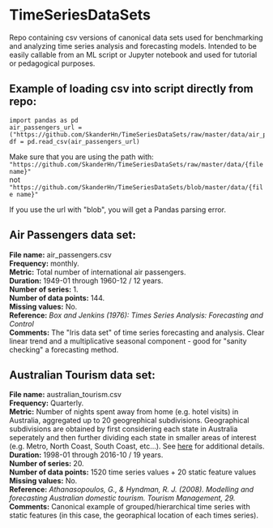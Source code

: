# TimeSeriesDataSets

Repo containing csv versions of canonical data sets used for benchmarking and analyzing time series analysis and forecasting models. 
Intended to be easily callable from an ML script or Jupyter notebook and used for tutorial or pedagogical purposes. 

## Example of loading csv into script directly from repo:

```
import pandas as pd
air_passengers_url = ("https://github.com/SkanderHn/TimeSeriesDataSets/raw/master/data/air_passengers.csv")
df = pd.read_csv(air_passengers_url)
```
Make sure that you are using the path with: 
```"https://github.com/SkanderHn/TimeSeriesDataSets/raw/master/data/{file name}"```   
not  
```"https://github.com/SkanderHn/TimeSeriesDataSets/blob/master/data/{file name}"```

If you use the url with "blob", you will get a Pandas parsing error. 

## Air Passengers data set:
**File name:** air_passengers.csv   
**Frequency:** monthly.    
**Metric:** Total number of international air passengers.    
**Duration:** 1949-01 through 1960-12 / 12 years.      
**Number of series:** 1.   
**Number of data points:** 144.   
**Missing values:** No.    
**Reference:** *Box and Jenkins (1976): Times Series Analysis: Forecasting and Control*   
**Comments:** The "Iris data set" of time series forecasting and analysis. Clear linear trend and a multiplicative seasonal component - good for "sanity checking" a forecasting method.    

## Australian Tourism data set:
**File name:** australian_tourism.csv     
**Frequency:** Quarterly.     
**Metric:** Number of nights spent away from home (e.g. hotel visits) in Australia, aggregated up to 20 geogrephical subdivisions. Geographical subdivisions are obtained by first considering each state in Australia seperately and then further dividing each state in smaller areas of interest (e.g. Metro, North Coast, South Coast, etc...). See [here](https://otexts.com/fpp2/hts.html) for additional details.        
**Duration:** 1998-01 through 2016-10 / 19 years.    
**Number of series:** 20.     
**Number of data points:** 1520 time series values + 20 static feature values     
**Missing values:** No.        
**Reference:** *Athanasopoulos, G., & Hyndman, R. J. (2008). Modelling and forecasting Australian domestic tourism. Tourism 
Management, 29.*      
**Comments:** Canonical example of grouped/hierarchical time series with static features (in this case, the georaphical location of each times series).    

